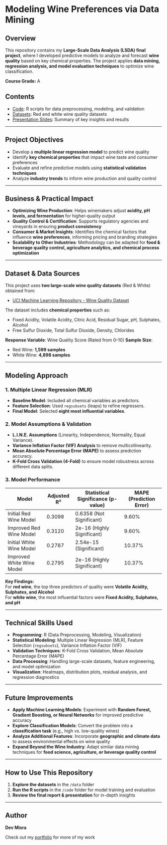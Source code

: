 # Modeling Wine Preferences via Data Mining

## Overview
This repository contains my **Large-Scale Data Analysis (LSDA) final project**, where I developed predictive models to analyze and forecast **wine quality** based on key chemical properties. The project applies **data mining, regression analysis, and model evaluation techniques** to optimize wine classification.

**Course Grade:** A  

## Contents
- [Code](https://github.com/31-DM/31-DM.github.io/blob/master/assets/Work/School/Undergrad/Projects/LSDA/Code-and-Data/Wine%20Preferences.R): R scripts for data preprocessing, modeling, and validation
- [Datasets](https://github.com/31-DM/31-DM.github.io/tree/master/assets/Work/School/Undergrad/Projects/LSDA/Code-and-Data): Red and white wine quality datasets
- [Presentation Slides](./Modeling%20Wine%20Preferences%20via%20Data%20Mining.pdf): Summary of key insights and results

---

## Project Objectives
- Develop a **multiple linear regression model** to predict wine quality
- Identify **key chemical properties** that impact wine taste and consumer preferences
- Evaluate and refine predictive models using **statistical validation techniques**
- Analyze **industry trends** to inform wine production and quality control

---

## Business & Practical Impact
- **Optimizing Wine Production**: Helps winemakers adjust **acidity, pH levels, and fermentation** for higher-quality output
- **Quality Control & Certification**: Supports regulatory agencies and vineyards in ensuring **product consistency**
- **Consumer & Market Insights**: Identifies the chemical factors that influence **wine preferences**, informing pricing and branding strategies
- **Scalability to Other Industries**: Methodology can be adapted for **food & beverage quality control, agriculture analytics, and chemical process optimization**

---

## Dataset & Data Sources
This project uses **two large-scale wine quality datasets** (Red & White) obtained from:
- [UCI Machine Learning Repository - Wine Quality Dataset](https://archive.ics.uci.edu/ml/datasets/Wine+Quality)

The dataset includes **chemical properties** such as:
- Fixed Acidity, Volatile Acidity, Citric Acid, Residual Sugar, pH, Sulphates, Alcohol
- Free Sulfur Dioxide, Total Sulfur Dioxide, Density, Chlorides

**Response Variable**: Wine Quality Score (Rated from 0–10)
**Sample Size**:
- Red Wine: **1,599 samples**
- White Wine: **4,898 samples**

---

## Modeling Approach
### **1. Multiple Linear Regression (MLR)**
- **Baseline Model**: Included all chemical variables as predictors.
- **Feature Selection**: Used `regsubsets` (leaps) to refine regressors.
- **Final Model**: Selected **eight most influential variables**.

### **2. Model Assumptions & Validation**
- **L.I.N.E. Assumptions** (Linearity, Independence, Normality, Equal Variance).
- **Variance Inflation Factor (VIF) Analysis** to remove multicollinearity.
- **Mean Absolute Percentage Error (MAPE)** to assess prediction accuracy.
- **K-Fold Cross Validation (4-Fold)** to ensure model robustness across different data splits.

### **3. Model Performance**
| Model | Adjusted R² | Statistical Significance (p-value) | MAPE (Prediction Error) |
|-------|------------|-----------------------------------|------------------------|
| Initial Red Wine Model | 0.3098 | 0.6358 (Not Significant) | 9.60% |
| Improved Red Wine Model | 0.3120 | 2e-16 (Highly Significant) | 9.60% |
| Initial White Wine Model | 0.2787 | 2.54e-15 (Significant) | 10.37% |
| Improved White Wine Model | 0.2795 | 2e-16 (Highly Significant) | 10.37% |

**Key Findings:**  
For **red wine**, the top three predictors of quality were **Volatile Acidity, Sulphates, and Alcohol**\
For **white wine**, the most influential factors were **Fixed Acidity, Sulphates, and pH**

---

## Technical Skills Used
- **Programming**: R (Data Preprocessing, Modeling, Visualization)
- **Statistical Modeling**: Multiple Linear Regression (MLR), Feature Selection (`regsubsets`), Variance Inflation Factor (VIF)
- **Validation Techniques**: K-Fold Cross Validation, Mean Absolute Percentage Error (MAPE)
- **Data Processing**: Handling large-scale datasets, feature engineering, and model optimization
- **Visualization**: Heatmaps, distribution plots, residual analysis, and regression diagnostics

---

## Future Improvements
- **Apply Machine Learning Models**: Experiment with **Random Forest, Gradient Boosting, or Neural Networks** for improved predictive accuracy
- **Explore Classification Models**: Convert the problem into a **classification task** (e.g., high vs. low-quality wines)
- **Analyze Additional Features**: Incorporate **geographic and climate data** to assess environmental effects on wine quality
- **Expand Beyond the Wine Industry**: Adapt similar data mining techniques for **food science, agriculture, or beverage quality control**

---

## How to Use This Repository
1. **Explore the datasets** in the `/data` folder
2. **Run the R scripts** in the `/code` folder for model training and evaluation
3. **Review the final report & presentation** for in-depth insights

---

## Author
**Dev Misra**  

Check out my [portfolio](https://31-dm.github.io/) for more of my work
